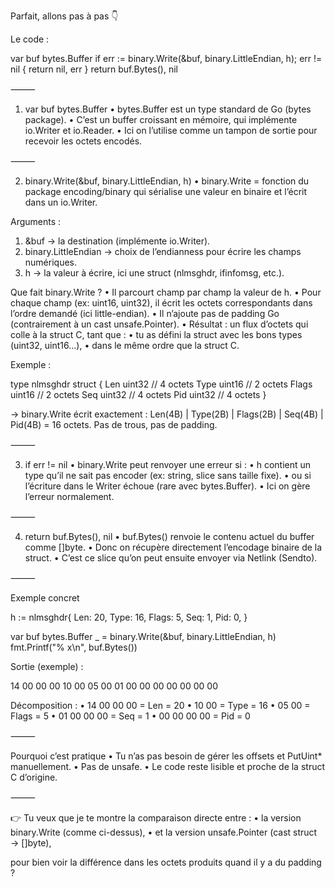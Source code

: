Parfait, allons pas à pas 👇

Le code :

var buf bytes.Buffer
if err := binary.Write(&buf, binary.LittleEndian, h); err != nil {
return nil, err
}
return buf.Bytes(), nil


⸻

1. var buf bytes.Buffer
   •	bytes.Buffer est un type standard de Go (bytes package).
   •	C’est un buffer croissant en mémoire, qui implémente io.Writer et io.Reader.
   •	Ici on l’utilise comme un tampon de sortie pour recevoir les octets encodés.

⸻

2. binary.Write(&buf, binary.LittleEndian, h)
   •	binary.Write = fonction du package encoding/binary qui sérialise une valeur en binaire et l’écrit dans un io.Writer.

Arguments :
1.	&buf → la destination (implémente io.Writer).
2.	binary.LittleEndian → choix de l’endianness pour écrire les champs numériques.
3.	h → la valeur à écrire, ici une struct (nlmsghdr, ifinfomsg, etc.).

Que fait binary.Write ?
•	Il parcourt champ par champ la valeur de h.
•	Pour chaque champ (ex: uint16, uint32), il écrit les octets correspondants dans l’ordre demandé (ici little-endian).
•	Il n’ajoute pas de padding Go (contrairement à un cast unsafe.Pointer).
•	Résultat : un flux d’octets qui colle à la struct C, tant que :
•	tu as défini la struct avec les bons types (uint32, uint16…),
•	dans le même ordre que la struct C.

Exemple :

type nlmsghdr struct {
Len   uint32 // 4 octets
Type  uint16 // 2 octets
Flags uint16 // 2 octets
Seq   uint32 // 4 octets
Pid   uint32 // 4 octets
}

→ binary.Write écrit exactement :
Len(4B) | Type(2B) | Flags(2B) | Seq(4B) | Pid(4B) = 16 octets.
Pas de trous, pas de padding.

⸻

3. if err != nil
   •	binary.Write peut renvoyer une erreur si :
   •	h contient un type qu’il ne sait pas encoder (ex: string, slice sans taille fixe).
   •	ou si l’écriture dans le Writer échoue (rare avec bytes.Buffer).
   •	Ici on gère l’erreur normalement.

⸻

4. return buf.Bytes(), nil
   •	buf.Bytes() renvoie le contenu actuel du buffer comme []byte.
   •	Donc on récupère directement l’encodage binaire de la struct.
   •	C’est ce slice qu’on peut ensuite envoyer via Netlink (Sendto).

⸻

Exemple concret

h := nlmsghdr{
Len:   20,
Type:  16,
Flags: 5,
Seq:   1,
Pid:   0,
}

var buf bytes.Buffer
_ = binary.Write(&buf, binary.LittleEndian, h)
fmt.Printf("% x\n", buf.Bytes())

Sortie (exemple) :

14 00 00 00 10 00 05 00 01 00 00 00 00 00 00 00

Décomposition :
•	14 00 00 00 = Len = 20
•	10 00       = Type = 16
•	05 00       = Flags = 5
•	01 00 00 00 = Seq = 1
•	00 00 00 00 = Pid = 0

⸻

Pourquoi c’est pratique
•	Tu n’as pas besoin de gérer les offsets et PutUint* manuellement.
•	Pas de unsafe.
•	Le code reste lisible et proche de la struct C d’origine.

⸻

👉 Tu veux que je te montre la comparaison directe entre :
•	la version binary.Write (comme ci-dessus),
•	et la version unsafe.Pointer (cast struct → []byte),

pour bien voir la différence dans les octets produits quand il y a du padding ?